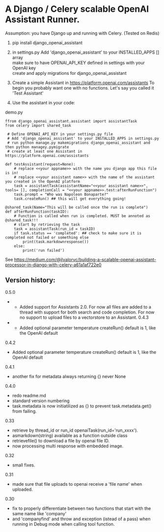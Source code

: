 # A Django / Celery scalable OpenAI Assistant Runner.

Assumption: you have Django up and running with Celery. 
(Tested on Redis)

1. pip install django_openai_assistant

2. in settings.py
Add 'django_openai_assistant' to your INSTALLED_APPS [] array  
make sure to have OPENAI_API_KEY defined in settings with your OpenAI key  
create and apply migrations for django_openai_assistant 

3. Create a simple Assistant in https://platform.openai.com/assistants
To begin you probably want one with no functions.
Let's say you called it 'Test Assistant'

4. Use the assistant in your code:

demo.py
```
ffrom django_openai_assistant.assistant import assistantTask
from celery import shared_task

 # Define OPENAI_API_KEY in your settings.py file
 # Add 'django_openai_assistant' to your INSTALLED_APPS in settings.py
 # run python manage.py makemigrations django_openai_assistant and then python managey.pymigrate
 # create at least one Assistant in https://platform.openai.com/assistants

def testAssistant(request=None):
    # replace <<your appname>> with the name you django app this file is in!
    # replace <<your assistant name>> with the name of the assistant you created in the OpenAI platform
    task = assistantTask(assistantName="<<your assistant name>>", tools= [], completionCall = "<<your appname>>.test:afterRunFunction")
    task.prompt = "Who was Napoleon Bonaparte?"
    task.createRun() ## this will get everything going!

@shared_task(Name="This will be called once the run is complete")
def afterRunFunction(taskID):
    # Function is called when run is completed. MUST be annoted as @shared_task!!! 
    # start by retrieving the task
    task = assistantTask(run_id = taskID)
    if task.status == 'completed': ## check to make sure it is completed not failed or something else
        print(task.markdownresponse())
    else:
        print('run failed')
```
See https://medium.com/@jlvalorvc/building-a-scalable-openai-assistant-processor-in-django-with-celery-a61a1af722e0

## Version history:
0.5.0
- - Added support for Assistants 2.0. For now all files are added to a thread with support for both search and code completion. For now no support to upload files to a vectorstore to an Assistant. 
0.4.3
- - Added optional parameter temperature createRun() default is 1, like the OpenAI default

0.4.2
- Added optional parameter temperature createRun() default is 1, like the OpenAI default

0.4.1
- another fix for metadata always returning {} never None

0.4.0
- redo readme.md 
- standard version numbering
- task.metadata is now initiatilized as {} to prevent task.metadata.get() from failing.

0.33
- retrieve by thread_id or run_id openaiTask(run_id='run_xxxx').   
- asmarkdown(string) available as a function outside class  
- retrievefile() to download a file by openai file ID.  
- now processing multi response with embedded image.

0.32
- small fixes.  

0.31
- made sure that file uploads to openai receive a 'file name' when uploaded. 

0.30 
- fix to properly differentiate between two functions that start with the same name like 'company'
- and 'companyfind' and throw and exception (istead of a pass) when running in Debug mode when calling tool function. 